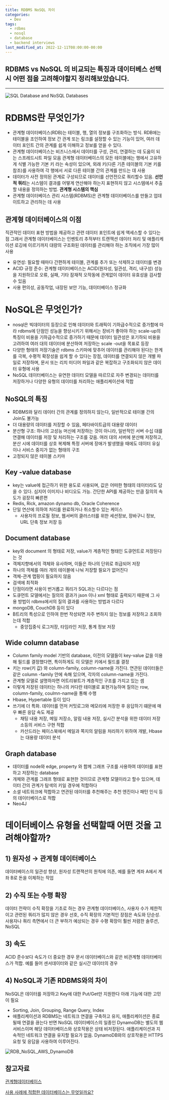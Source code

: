 ```yaml
---
title: RDBMS NoSQL 차이
categories:
  - Dev
tags:
  - rdbms
  - nosql
  - database
  - backend interviews
last_modified_at: 2022-12-11T08:00:00-00:00
---
```


## RDBMS vs NoSQL 의 비교되는 특징과 데이터베스 선택시 어떤 점을 고려해야할지 정리해보았습니다.

---

![SQL Database and NoSQL Databases](https://www.scylladb.com/wp-content/uploads/differences-between-sql-databases-and-nosql-databases.png)


# RDBMS란 무엇인가?

- 관계형 데이터베이스(RDB)는 테이블, 행, 열의 정보를 구조화하는 방식. RDB에는 테이블을 조인하여 정보 간 관계 또는 링크를 설정할 수 있는 기능이 있어, 여러 데이터 포인트 간의 관계를 쉽게 이해하고 정보를 얻을 수 있다.
- 관계형 데이터베이스는 비즈니스에서 데이터를 구성, 관리, 연결하는 데 도움이 되는 스프레드시트 파일 모음
관계형 데이터베이스의 모든 테이블에는 행에서 고유하게 식별 가능한 기본 키 라는 속성이 있으며, 외래 키(다른 기존 테이블의 기본 키를 참조)를 사용하여 각 행에서 서로 다른 테이블 간의 관계를 만드는 데 사용
- 데이터가 사전 정의된 관계로 구성되므로 데이터를 선언전으로 쿼리할수 있음. **선언적 쿼리**는 시스템이 결과를 어떻게 연산해야 하는지 표현하지 않고 시스템에서 추출할 내용을 정의하는 방법. **관계형 시스템의 핵심**
- 관계형 데이터베이스 관리 시스템(RDBMS)은 관계형 데이터베이스를 만들고 업데이트하고 관리하는 데 사용

## 관계형 데이터베이스의 이점

직관적인 데이터 표현 방법을 제공하고 관련 데이터 포인트에 쉽게 액세스할 수 있다는 점
그래서 관계형 데이터베이스는 인벤토리 추적부터 트랜잭션 데이터 처리 및 애플리케이션 로깅에 이르기까지 대량의 구조화된 데이터를 관리해야 하는 조직에서 가장 많이 사용

- 유연성: 필요할 때마다 간편하게 테이블, 관계를 추가 또는 삭제하고 데이터를 변경
- ACID 규정 준수: 관계형 데이터베이스는 ACID(원자성, 일관성, 격리, 내구성) 성능을 지원하므로 오류, 실패, 기타 잠재적 오작동에 관계없이 데이터 유효성을 검사할수 있음
- 사용 편의성, 공동작업, 내장된 보안 기능, 데이터베이스 정규화

# NoSQL은 무엇인가?

- nosql은 빅데이터의 등장으로 인해 데이터와 트래픽이 기하급수적으로 증가함에 따라 rdbms에 단점인 성능을 향상시키기 위해서는 장비가 좋아야 하는 scale-up의 특징이 비용을 기하급수적으로 증가하기 때문에 데이터 일관성은 포기하되 비용을 고려하여 여러 대의 데이터에 분산하여 저장하는 scale -out을 목표로 등장
- 다양한 형태의 저장기술은 rdbms 스키마에 맞추어 데이터를 관리해야 된다는 한계를 극복, 수평적 확장성을 쉽게 할 수 있다는 장점, 데이터를 연결되지 않은 개별 파일로 저장하며, 문서 또는 리치 미디어 파일과 같은 복잡하고 구조화되지 않은 데이터 유형에 사용
- NoSQL 데이터베이스는 유연한 데이터 모델을 따르므로 자주 변경되는 데이터를 저장하거나 다양한 유형의 데이터를 처리하는 애플리케이션에 적합

## NoSQL의 특징

- RDBMS와 달리 데이터 간의 관계를 정의하지 않는다, 일반적으로 테이블 간의 Join도 불가능
- 더 대용량의 데이터를 저장할 수 있음, 페타바이트급의 대용량 데이터
- 분산형 구조: 하나의 고성능 머신에 저장하는 것이 아니라, 일반적인 서버 수십 대를 연결해 데이터를 저장 및 처리하는 구조를 갖음. 여러 대의 서버에 분산해 저장하고, 분산 시에 데이터를 상호 복제해 특정 서버에 장애가 발생했을 때에도 데이터 유실이나 서비스 중지가 없는 형태의 구조
- 고정되지 않은 테이블 스키마

## Key -value database

- key는 value에 접근하기 위한 용도로 사용되며, 값은 어떠한 형태의 데이터라도 담을 수 있다. 심지어 이미지나 비디오도 가능. 간단한 API를 제공하는 만큼 질의의 속도가 굉장히 빠른편
- Redis, Rick, amazon dynamo db, Oracle Coherence
- 단일 연산에 의하여 처리를 완료하거나 취소할수 있는 케이스
    - 사용자의 프로필 정보, 웹서버의 클러스터를 위한 세션정보, 장바구니 정보, URL 단축 정보 저장 등

## Document database

- key와 document 의 형태로 저장, value가 계층적인 형태인 도큐먼트로 저장된다는 것
- 객체지향에서의 객체와 유사하며, 이들은 하나의 단위로 취급되어 저장
- 하나의 객체를 여러 개의 테이블에 나눠 저장할 필요가 없어진다
- 객체-관계 맵핑이 필요하지 않음
- 검색에 최적화
- 단점이라면 사용이 번거롭고 쿼리가 SQL과는 다르다는 점
- 도큐먼트 모델에서는 질의의 결과가 json 이나 xml 형태로 출력되기 때문에 그 사용 방법이 rdbms에서의 질의 결과를 사용하는 방법과 다르다
- mongoDB, CouchDB 등이 있다
- B트리의 특성으로 인하여 한번 작성되면 자주 변하지 않는 정보를 저장하고 조회하는데 적합
    - 중앙집중식 로그저장, 타임라인 저장, 통계 정보 저장

## Wide column database

- Column family model 기반의 database, 이전의 모델들이 key-value 값을 이용해 필드를 결정했다면, 특이하게도 이 모델은 키에서 필드를 결정
- 키는 row(키 값) 와 column-family, column-name을 가진다. 연관된 데이터들은 같은 column -family 안에 속해 있으며, 각자의 column-name을 가진다.
- 관계형 모델로 설명하자면 어트리뷰트가 계층적인 구조를 가지고 있는 셈
- 이렇게 저장된 데이터는 하나의 커다란 테이블로 표현가능하며 질의는 row, column-family, coulmn-name을 통해 수행
- Hbase, Hypertable 등이 있다
- 쓰기에 더 특화. 데이터를 먼저 커밋로그와 메모리에 저장한 후 응답하기 떄문에 매우 빠른 응답 속도 제공
    - 채팅 내용 저장, 메일 저장소, 알림 내용 저장, 실시간 분석을 위한 데이터 저장소등의 서비스 구현 적합
    - 카산드라는 페이스북에서 메일과 쪽지의 알림을 처리하기 위하여 개발, Hbase는 대용량 데이터 분석

## Graph database

- 데이터를 node와 edge, property 와 함께 그래프 구조를 사용하여 데이터를 표현하고 저장하는 database
- 개체와 관계를 그래프 형태로 표현한 것이므로 관계형 모델이라고 할수 있으며, 데이터 간의 관계가 탐색의 키일 경우에 적합하다
- 소셜 네트워크에 적합하고 연관된 데이터를 추천해주는 추천 엔진이나 패턴 인식 등의 데이터베이스로 적합
- Neo4J

# 데이터베이스 유형을 선택할때 어떤 것을 고려해야할까?

## 1) 원자성 → 관계형 데이터베이스

데이터베이스의 일관성 향상, 원자성 트랜잭션의 원칙에 의존,  예를 들면 계좌 A에서 계좌 B로 돈을 이체하는 작업

## 2) 수직 또는 수평 확장

데이터 전략이 수직 확장을 기초로 하는 경우 관계형 데이터베이스, 사용자 수가 제한적이고 관련된 쿼리가 많지 않은 경우 선호, 수직 확장의 기본적인 장점은 속도와 단순성.
사용자나 쿼리 측면에서 더 큰 부하가 예상되는 경우 수평 확장이 훨씬 저렴한 솔루션, NoSQL

## 3) 속도

ACID 준수보다 속도가 더 중요한 경우 문서 데이터베이스와 같은 비관계형 데이터베이스가 적합.
예를 들어 센서데이터와 같은 실시간 데이터의 경우

## 4) NoSQL과 기존 RDBMS와의 차이

NoSQL은 데이터를 저장하고 Key에 대한 Put/Get만 지원한다 아래 기능에 대한 고민이 필요

- Sorting, Join, Grouping, Range Query, Index
- 애플리케이션과 RDBMS는 네트워크 연결을 구축하고 유지, 애플리케이션은 종료될때 연결을 끊는다
반면 NoSQL 데이터베이스의 일종인 DynamoDB는 별도의 웹서비스이며 해당 데이터베이스와 상호작용은 상태 비저장된다. 애플리케이션과 지속적인 네트워크 연결을 유지할 필요가 없음. 
DynamoDB와의 상호작용은 HTTPS 요청 및 응답을 사용하여 이루어진다.

![RDB_NoSQL_AWS_DynamoDB](https://docs.aws.amazon.com/ko_kr/amazondynamodb/latest/developerguide/images/SQLtoNoSQL.png)



## 참고자료

[관계형데이터베이스](https://cloud.google.com/learn/what-is-a-relational-database?hl=ko)

[사용 사례에 적합한 데이터베이스는 무엇일까요?](https://www.integrate.io/ko/blog/which-modern-database-is-right-for-you-ko/)